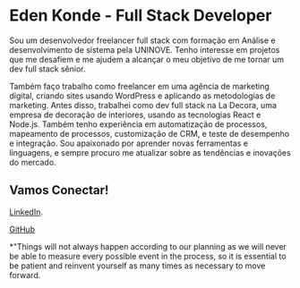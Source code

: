 # Eden Konde - Full Stack Developer

Sou um desenvolvedor freelancer full stack com formação em Análise e desenvolvimento de sistema pela UNINOVE. Tenho interesse em projetos que me desafiem e me ajudem a alcançar o meu objetivo de me tornar um dev full stack sênior.

Também faço trabalho como freelancer em uma agência de marketing digital, criando sites usando WordPress e aplicando as metodologias de marketing. Antes disso, trabalhei como dev full stack na La Decora, uma empresa de decoração de interiores, usando as tecnologias React e Node.js. Também tenho experiência em automatização de processos, mapeamento de processos, customização de CRM, e teste de desempenho e integração. Sou apaixonado por aprender novas ferramentas e linguagens, e sempre procuro me atualizar sobre as tendências e inovações do mercado.

## Vamos Conectar!

[LinkedIn](https://www.linkedin.com/in/eden-konde/).

[GitHub](https://github.com/EdenKonde)

\*"Things will not always happen according to our planning as we will never be able to measure every possible event in the process, so it is essential to be patient and reinvent yourself as many times as necessary to move forward.
